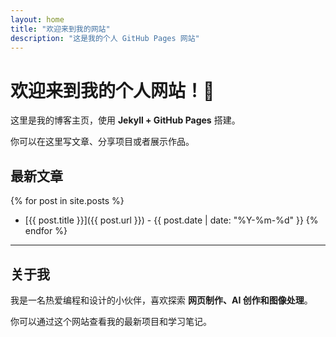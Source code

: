 ```yaml
---
layout: home
title: "欢迎来到我的网站"
description: "这是我的个人 GitHub Pages 网站"
---
```


# 欢迎来到我的个人网站！👋

这里是我的博客主页，使用 **Jekyll + GitHub Pages** 搭建。  

你可以在这里写文章、分享项目或者展示作品。  

## 最新文章

{% for post in site.posts %}
- [{{ post.title }}]({{ post.url }}) - {{ post.date | date: "%Y-%m-%d" }}
{% endfor %}

---

## 关于我

我是一名热爱编程和设计的小伙伴，喜欢探索 **网页制作、AI 创作和图像处理**。  

你可以通过这个网站查看我的最新项目和学习笔记。
